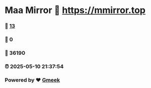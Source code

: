 # Maa Mirror :link: https://mmirror.top 
### :page_facing_up: [13](https://mmirror.top/tag.html) 
### :speech_balloon: 0 
### :hibiscus: 36190 
### :alarm_clock: 2025-05-10 21:37:54 
### Powered by :heart: [Gmeek](https://github.com/Meekdai/Gmeek)
